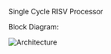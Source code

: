 Single Cycle RISV Processor

Block Diagram:

![Architecture](https://github.com/user-attachments/assets/eb160ceb-f638-4488-892f-3c94a9a7a405)
